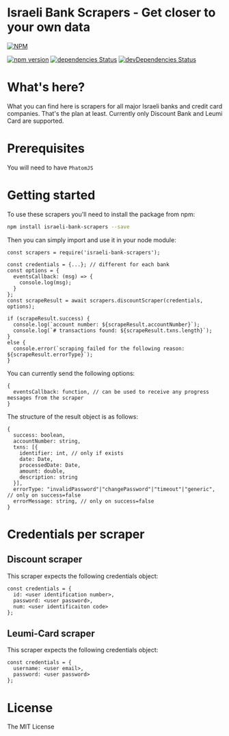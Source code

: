 Israeli Bank Scrapers - Get closer to your own data
========
[![NPM](https://nodei.co/npm/israeli-bank-scrapers.png)](https://nodei.co/npm/israeli-bank-scrapers/)

[![npm version](https://badge.fury.io/js/israeli-bank-scrapers.svg)](https://badge.fury.io/js/israeli-bank-scrapers)
[![dependencies Status](https://david-dm.org/eshaham/israeli-bank-scrapers/status.svg)](https://david-dm.org/eshaham/israeli-bank-scrapers)
[![devDependencies Status](https://david-dm.org/eshaham/israeli-bank-scrapers/dev-status.svg)](https://david-dm.org/eshaham/israeli-bank-scrapers?type=dev)

# What's here?
What you can find here is scrapers for all major Israeli banks and credit card companies. That's the plan at least.
Currently only Discount Bank and Leumi Card are supported.

# Prerequisites
You will need to have `PhatomJS`

# Getting started
To use these scrapers you'll need to install the package from npm:
```sh
npm install israeli-bank-scrapers --save
```
Then you can simply import and use it in your node module:
```node
const scrapers = require('israeli-bank-scrapers');

const credentials = {...}; // different for each bank
const options = {
  eventsCallback: (msg) => {
    console.log(msg);
  }
};
const scrapeResult = await scrapers.discountScraper(credentials, options);

if (scrapeResult.success) {
  console.log(`account number: ${scrapeResult.accountNumber}`);
  console.log(`# transactions found: ${scrapeResult.txns.length}`);
}
else {
  console.error(`scraping failed for the following reason: ${scrapeResult.errorType}`);
}
```
You can currently send the following options:
```node
{
  eventsCallback: function, // can be used to receive any progress messages from the scraper
}
```
The structure of the result object is as follows:
```node
{
  success: boolean,
  accountNumber: string,
  txns: [{
    identifier: int, // only if exists
    date: Date,
    processedDate: Date,
    amount: double,
    description: string
  }],
  errorType: "invalidPassword"|"changePassword"|"timeout"|"generic", // only on success=false
  errorMessage: string, // only on success=false
}
```

# Credentials per scraper
## Discount scraper
This scraper expects the following credentials object:
```node
const credentials = {
  id: <user identification number>,
  password: <user password>,
  num: <user identificaiton code>
};
```

## Leumi-Card scraper
This scraper expects the following credentials object:
```node
const credentials = {
  username: <user email>,
  password: <user password>
};
```

# License
The MIT License

